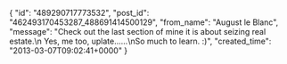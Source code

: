  {
   "id": "489290717773532",
   "post_id": "462493170453287_488691414500129",
   "from_name": "August le Blanc",
   "message": "Check out the last section of mine it is about seizing real estate.\n          Yes, me too, uplate......\nSo much to learn.  :)",
   "created_time": "2013-03-07T09:02:41+0000"
 }
